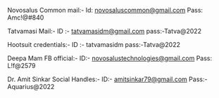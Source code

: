
Novosalus Common mail:- Id: novosaluscommon@gmail.com Pass: Amc!@#840

Tatvamasi Mail:- ID :- tatvamasidm@gmail.com pass:-Tatva@2022

Hootsuit credentials:- ID :- tatvamasidm pass:-Tatva@2022

Deepa Mam FB official:- ID:- novosalustechnologies@gmail.com  Pass: L!f@2579

Dr. Amit Sinkar Social Handles:- ID:- amitsinkar79@gmail.com Pass:- Aquarius@2022
